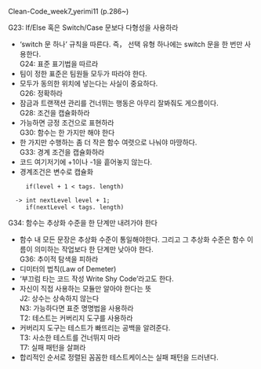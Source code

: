 Clean-Code_week7_yerimi11 (p.286~)  

G23: If/Else 혹은 Switch/Case 문보다 다형성을 사용하라  
  - ‘switch 문 하나’ 규칙을 따른다. 즉， 선택 유형 하나에는 switch 문을 한 번만 사용한다.  
G24: 표준 표기법을 따르라  
  - 팀이 정한 표준은 팀원들 모두가 따라야 한다.  
  - 모두가 동의한 위치에 넣는다는 사실이 중요하다.  
G26: 정확하라  
  - 잠금과 트랜잭션 관리를 건너뛰는 행동은 아무리 잘봐줘도 게으름이다.  
G28: 조건을 캡슐화하라  
  - 가능하면 긍정 조건으로 표현하라  
G30: 함수는 한 가지만 해야 한다  
  - 한 가지만 수행하는 좀 더 작은 함수 여렷으로 나눠야 마땅하다.  
G33: 경계 조건을 캡슐화하라  
  - 코드 여기저기에 +1이나 -1을 흩어놓지 않는다.
  - 경계조건은 변수로 캡슐화  
```
     if(level + 1 < tags. length)

  -> int nextLevel level + 1;  
     if(nextLevel < tags. length)
```
G34: 함수는 추상화 수준을 한 단계만 내려가야 한다  
  - 함수 내 모든 문장은 추상화 수준이 통일해야한다. 그리고 그 추상화 수준은 함수 이름이 의미하는 작업보다 한 단계만 낮아야 한다.  
G36: 추이적 탐색을 피하라  
  - 디미터의 법칙(Law of Demeter)  
  -  ‘부끄럼 타는 코드 작성 Write Shy Code’라고도 한다.  
  -  자신이 직접 사용하는 모듈만 알아야 한다는 뜻  
J2: 상수는 상속하지 않는다  
N3: 가능하다면 표준 명명법을 사용하라  
T2: 테스트는 커버리지 도구를 사용하라  
  - 커버리지 도구는 테스트가 빠뜨리는 공백을 알려준다.  
T3: 사소한 테스트를 건너뛰지 마라  
T7: 실패 패턴을 살펴라  
  - 합리적인 순서로 정렬된 꼼꼼한 테스트케이스는 실패 패턴을 드러낸다.  


